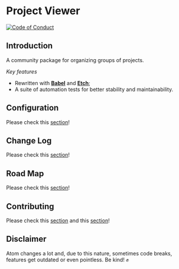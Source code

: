# Project Viewer

[![Code of Conduct][coc-badge]][coc]

## Introduction

A community package for organizing groups of projects.

*Key features*

- Rewritten with [**Babel**][babel] and [**Etch**][etch];
- A suite of automation tests for better stability and maintainability.

## Configuration

Please check this [section](/CONFIGURATION.md)!

## Change Log

Please check this [section](/CHANGELOG.md)!

## Road Map

Please check this [section](/ROADMAP.md)!

## Contributing

Please check this [section](/CONTRIBUTING.md) and this [section](/CODE_OF_CONDUCT.md)!

## Disclaimer

Atom changes a lot and, due to this nature, sometimes code breaks, features get outdated or even pointless. Be kind! :fist:

[babel]: https://babeljs.io/
[etch]: https://github.com/atom/etch
[coc-badge]: https://img.shields.io/badge/%E2%9D%A4-code%20of%20conduct-blue.svg?style=flat-square
[coc]: https://gitlab.com/jccguimaraes/atom-project-viewer-plus/blob/master/CODE_OF_CONDUCT.md

